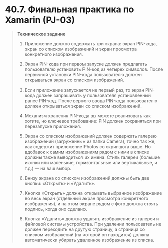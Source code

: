 ﻿# 40.7. Финальная практика по Xamarin (PJ-03)

> **Техническое задание**
>
> 1. Приложение должно содержать три экрана: экран PIN-кода,
>    экран со списком изображений и экран просмотра конкретного изображения.
>
> 2. Экран PIN-кода при первом запуске должен предлагать пользователю установить PIN-код из четырех символов.
>    После первичной установки PIN-кода пользователю должен открываться экран со списком изображений.
>
> 3. Если приложение запускается не первый раз, то экран PIN-кода должен запрашивать у пользователя установленный ранее PIN-код. 
>    После верного ввода PIN-кода пользователю должен открываться экран со списком изображений.
>
> 4. Механизм хранения PIN-кода вы можете реализовать как хотите, но ключевое требование: PIN должен сохраняться при перезапуске приложения.
>
> 5. Экран со списком изображений должен содержать галерею изображений (загруженных из папки Camera), точно так же, как содержит приложение Photos со скриншота выше. 
>    Но вдобавок к самим изображениям рядом с ними в списке должны также выводиться их имена. 
>    Стиль галереи (большие иконки или маленькие, горизонтальные или вертикальные, и т.д.) — на ваш выбор. 
>
> 6. Внизу экрана со списком изображений должны быть две кнопки: «Открыть» и «Удалить».
>
> 7. Кнопка «Открыть» должна открывать выбранное изображение во весь экран (отдельный экран просмотра конкретного изображения), и на этом экране рядом с фото должна стоять подпись, когда оно сделано.
>
> 8. Кнопка «Удалить» должна удалять изображение из галереи и файловой системы устройства. При удалении пользователь не должен переходить на другую страницу,
>    а страница со списком изображений (на которой он находится) должна автоматически убирать удаленное изображение из списка.
>